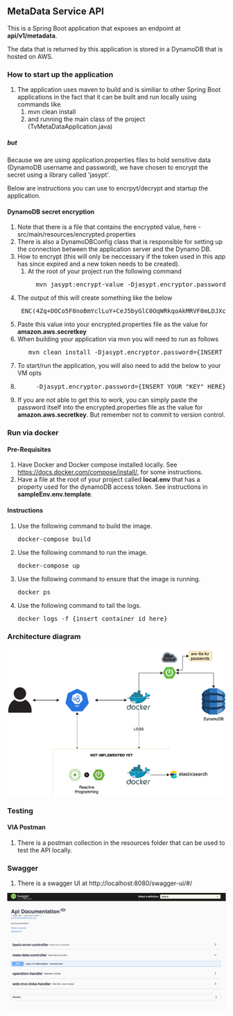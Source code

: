
## MetaData Service API

This is a Spring Boot application that exposes an endpoint at **api/v1/metadata**.

The data that is returned by this application is stored in a DynamoDB that is hosted on AWS.

### How to start up the application

1. The application uses maven to build and is similiar to other Spring Boot applications in the fact that it can be built and run locally using commands like
   1. mvn clean install
   2. and running the main class of the project (TvMetaDataApplication.java)

##### but

Because we are using application.properties files to hold sensitive data (DynamoDB username and password), we have chosen to encrypt the secret using a library called 'jasypt'.

Below are instructions you can use to encrpyt/decrypt and startup the application.


#### DynamoDB secret encryption
1. Note that there is a file that contains the encrypted value, here - src/main/resources/encrypted.properties
2. There is also a DynamoDBConfig class that is responsible for setting up the connection between the application server and the Dynamo DB.
3. How to encrypt (this will only be neccessary if the token used in this app has since expired and a new token needs to be created).
   1. At the root of your project run the following command 
   <pre>
        mvn jasypt:encrypt-value -Djasypt.encryptor.password={INSERT YOUR "KEY" HERE} -Djasypt.plugin.value="{INSERT PASSWORD/TOKEN HERE}"
   </pre>
4. The output of this will create something like the below 
   <pre>
    ENC(4Zq+DOCo5F0noBmYclLuY+CeJ5byGlC0OqWRkqoAkMRVF0mLDJXcTq5FaysleLOgRz+QS+lr+MnzYavuSH88lY/nnzXxooKlqaa4k+o1988=)
   </pre>
5. Paste this value into your encrypted.properties file as the value for **amazon.aws.secretkey**
6. When building your application via mvn you will need to run as follows
   <pre>
      mvn clean install -Djasypt.encryptor.password={INSERT YOUR "KEY" HERE}
   </pre>
7. To start/run the application, you will also need to add the below to your VM opts 
8. <pre>
        -Djasypt.encryptor.password={INSERT YOUR "KEY" HERE}
   </pre>
9. If you are not able to get this to work, you can simply paste the password itself into the encrypted.properties file as the value for **amazon.aws.secretkey**. But remember not to commit to version control.

### Run via docker
#### Pre-Requisites
1. Have Docker and Docker compose installed locally. See https://docs.docker.com/compose/install/, for some instructions.
2. Have a file at the root of your project called **local.env** that has a property used for the dynamoDB access token. See instructions in **sampleEnv.env.template**.

#### Instructions
1. Use the following command to build the image.
   <pre>
   docker-compose build
   </pre>
2. Use the following command to run the image.
   <pre>
   docker-compose up
   </pre>
3. Use the following command to ensure that the image is running.
   <pre>
   docker ps
   </pre>
4. Use the following command to tail the logs.
   <pre>
   docker logs -f {insert_container_id_here}
   </pre>

### Architecture diagram

![Highlevel diagram](/src/main/resources/static/metadata-service-api.drawio.png "Highlevel Diagram")

### Testing

#### VIA Postman
1. There is a postman collection in the resources folder that can be used to test the API locally.

### Swagger
1. There is a swagger UI at http://localhost:8080/swagger-ui/#/

![Swagger](/src/main/resources/static/swagger.png "Swagger Diagram")


